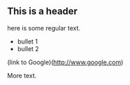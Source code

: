 ## This is a header

here is some regular text.

* bullet 1
* bullet 2

(link to Google)(http://www.google.com)

More text.